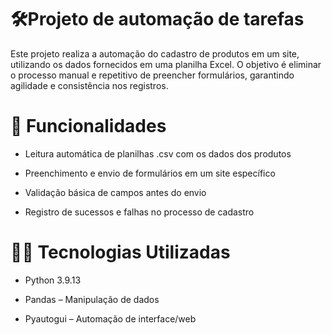 # 🛠️Projeto de automação de tarefas

Este projeto realiza a automação do cadastro de produtos em um site, utilizando os dados fornecidos em uma planilha Excel. O objetivo é eliminar o processo manual e repetitivo de preencher formulários, garantindo agilidade e consistência nos registros.

# 🚀 Funcionalidades
- Leitura automática de planilhas .csv com os dados dos produtos

- Preenchimento e envio de formulários em um site específico

- Validação básica de campos antes do envio

- Registro de sucessos e falhas no processo de cadastro


# 👨‍💻 Tecnologias Utilizadas

- Python 3.9.13

- Pandas – Manipulação de dados

- Pyautogui – Automação de interface/web


